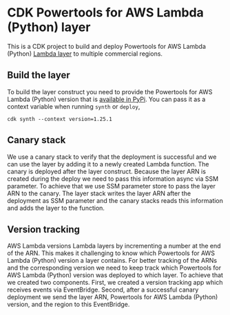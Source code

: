 <!-- markdownlint-disable MD041 MD043-->
# CDK Powertools for AWS Lambda (Python) layer

This is a CDK project to build and deploy Powertools for AWS Lambda (Python) [Lambda layer](https://docs.aws.amazon.com/lambda/latest/dg/gettingstarted-concepts.html#gettingstarted-concepts-layer) to multiple commercial regions.

## Build the layer

To build the layer construct you need to provide the Powertools for AWS Lambda (Python) version that is [available in PyPi](https://pypi.org/project/aws-lambda-powertools/).
You can pass it as a context variable when running `synth` or `deploy`,

```shell
cdk synth --context version=1.25.1
```

## Canary stack

We use a canary stack to verify that the deployment is successful and we can use the layer by adding it to a newly created Lambda function.
The canary is deployed after the layer construct. Because the layer ARN is created during the deploy we need to pass this information async via SSM parameter.
To achieve that we use SSM parameter store to pass the layer ARN to the canary.
The layer stack writes the layer ARN after the deployment as SSM parameter and the canary stacks reads this information and adds the layer to the function.

## Version tracking

AWS Lambda versions Lambda layers by incrementing a number at the end of the ARN.
This makes it challenging to know which Powertools for AWS Lambda (Python) version a layer contains.
For better tracking of the ARNs and the corresponding version we need to keep track which Powertools for AWS Lambda (Python) version was deployed to which layer.
To achieve that we created two components. First, we created a version tracking app which receives events via EventBridge. Second, after a successful canary deployment we send the layer ARN, Powertools for AWS Lambda (Python) version, and the region to this EventBridge.

